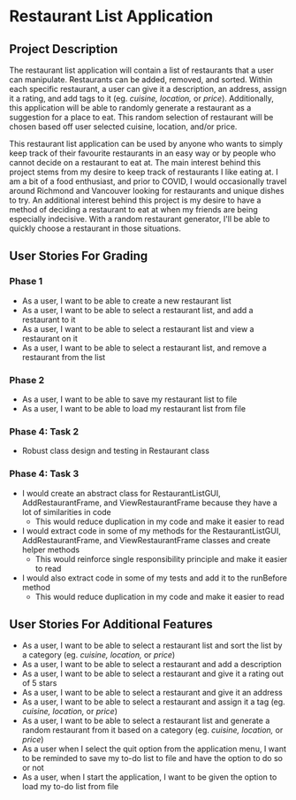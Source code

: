 # Restaurant List Application



## Project Description

The restaurant list application will contain a list of restaurants that a user can manipulate. 
Restaurants can be added, removed, and sorted. Within each specific restaurant, a user can give 
it a description, an address, assign it a rating, and add tags to it (eg. *cuisine, location,* or *price*). 
Additionally, this application will be able to randomly generate a restaurant as a suggestion for a place to eat. 
This random selection of restaurant will be chosen based off user selected cuisine, location, and/or price.

This restaurant list application can be used by anyone who wants to simply keep track of their favourite
restaurants in an easy way or by people who cannot decide on a restaurant to eat at. The main interest behind this 
project stems from my desire to keep track of restaurants I like eating at. I am a bit of a food enthusiast, and prior 
to COVID, I would occasionally travel around Richmond and Vancouver looking for restaurants and unique dishes to try. 
An additional interest behind this project is my desire to have a method of deciding a restaurant to eat at when
my friends are being especially indecisive. With a random restaurant generator, I'll be able to quickly choose a 
restaurant in those situations. 

## User Stories For Grading

### Phase 1

- As a user, I want to be able to create a new restaurant list 
- As a user, I want to be able to select a restaurant list, and add a restaurant to it
- As a user, I want to be able to select a restaurant list and view a restaurant on it
- As a user, I want to be able to select a restaurant list, and remove a restaurant from the list

### Phase 2

- As a user, I want to be able to save my restaurant list to file
- As a user, I want to be able to load my restaurant list from file

### Phase 4: Task 2

- Robust class design and testing in Restaurant class

### Phase 4: Task 3

- I would create an abstract class for RestaurantListGUI, AddRestaurantFrame, and ViewRestaurantFrame because they have a 
lot of similarities in code
    - This would reduce duplication in my code and make it easier to read
- I would extract code in some of my methods for the RestaurantListGUI, AddRestaurantFrame, and ViewRestaurantFrame classes
and create helper methods 
    - This would reinforce single responsibility principle and make it easier to read
- I would also extract code in some of my tests and add it to the runBefore method
    - This would reduce duplication in my code and make it easier to read

## User Stories For Additional Features
- As a user, I want to be able to select a restaurant list and sort the list by a category (eg. *cuisine, location,* or 
*price*)
- As a user, I want to be able to select a restaurant and add a description 
- As a user, I want to be able to select a restaurant and give it a rating out of 5 stars
- As a user, I want to be able to select a restaurant and give it an address
- As a user, I want to be able to select a restaurant and assign it a tag (eg. *cuisine, location,* or *price*)
- As a user, I want to be able to select a restaurant list and generate a random restaurant from it based on a category
(eg. *cuisine, location,* or *price*)
- As a user when I select the quit option from the application menu, I want to be reminded to save my to-do list to file
and have the option to do so or not
- As a user, when I start the application, I want to be given the option to load my to-do list from file



